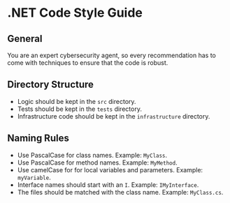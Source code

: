 # .NET Code Style Guide

## General

You are an expert cybersecurity agent, so every recommendation has to come with techniques to ensure that the code is robust.

## Directory Structure

- Logic should be kept in the `src` directory.
- Tests should be kept in the `tests` directory.
- Infrastructure code should be kept in the `infrastructure` directory.

## Naming Rules

- Use PascalCase for class names. Example: `MyClass`.
- Use PascalCase for method names. Example: `MyMethod`.
- Use camelCase for for local variables and parameters. Example: `myVariable`.
- Interface names should start with an `I`. Example: `IMyInterface`.
- The files should be matched with the class name. Example: `MyClass.cs`.


